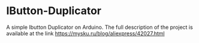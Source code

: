 # IButton-Duplicator
A simple Ibutton Duplicator on Arduino.
The full description of the project is available at the link https://mysku.ru/blog/aliexpress/42027.html
